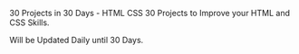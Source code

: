 30 Projects in 30 Days - HTML CSS
30 Projects to Improve your HTML and CSS Skills.

Will be Updated Daily until 30 Days.

